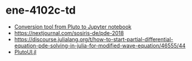 # ene-4102c-td

* [Conversion tool from Pluto to Jupyter notebook](https://observablehq.com/@olivier_plas/pluto-jl-jupyter-conversion)
* <https://nextjournal.com/sosiris-de/pde-2018>
* <https://discourse.julialang.org/t/how-to-start-partial-differential-equation-pde-solving-in-julia-for-modified-wave-equation/46555/44>
* [PlutoUI.jl](https://github.com/fonsp/PlutoUI.jl)

